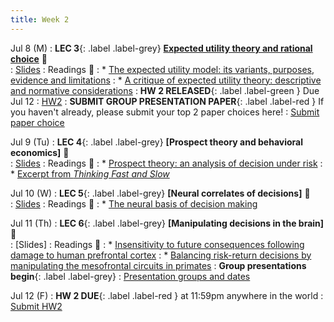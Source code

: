 ```yaml
---
title: Week 2 
---
```


Jul 8 (M)
: **LEC 3**{: .label .label-grey} **[Expected utility theory and rational choice](https://ucsd.zoom.us/rec/share/zulZl84hUtfD8oSkuF18vKUh4-qkmthaHocAwfMb55F4lPZqulTixRp9nQdYAZuj.NGwrqpFw5kMrzJhE)** 🎥  
    : [Slides](https://canvas.ucsd.edu/files/12805989/download?download_frd=1)
: Readings 📖
: * [The expected utility model: its variants, purposes, evidence and limitations](https://canvas.ucsd.edu/files/12805155/download?download_frd=1)
: * [A critique of expected utility theory: descriptive and normative considerations](https://canvas.ucsd.edu/files/12805153/download?download_frd=1)
:  **HW 2 RELEASED**{: .label .label-green } Due Jul 12
    : [HW2](https://docs.google.com/document/d/1Q04RM6qTnUx7EipSmGBIu6mHeiLX_q0u2m90mUAGepg/edit?usp=sharing)
:  **SUBMIT GROUP PRESENTATION PAPER**{: .label .label-red } If you haven't already, please submit your top 2 paper choices here!
    : [Submit paper choice](https://forms.gle/b9MgsnbDfZBzDxGe9)

Jul 9 (Tu)
: **LEC 4**{: .label .label-grey} **[Prospect theory and behavioral economics]** 🎥  
    : [Slides](https://canvas.ucsd.edu/files/12805988/download?download_frd=1)
: Readings 📖
: * [Prospect theory: an analysis of decision under risk](https://canvas.ucsd.edu/files/12805147/download?download_frd=1)
: * [Excerpt from _Thinking Fast and Slow_](https://canvas.ucsd.edu/files/12805210/download?download_frd=1)

Jul 10 (W)
: **LEC 5**{: .label .label-grey} **[Neural correlates of decisions]** 🎥  
    : [Slides](https://canvas.ucsd.edu/files/12808409/download?download_frd=1)
: Readings 📖
: * [The neural basis of decision making](https://canvas.ucsd.edu/files/12805214/download?download_frd=1)

Jul 11 (Th)
: **LEC 6**{: .label .label-grey} **[Manipulating decisions in the brain]** 🎥  
    : [Slides]
: Readings 📖
: * [Insensitivity to future consequences following damage to human prefrontal cortex](https://canvas.ucsd.edu/files/12799596/download?download_frd=1)
: * [Balancing risk-return decisions by manipulating the mesofrontal circuits in primates](https://canvas.ucsd.edu/files/12805248/download?download_frd=1)
: **Group presentations begin**{: .label .label-grey} 
    : [Presentation groups and dates](https://docs.google.com/document/d/1g3Zp-5wMBO15vbms3VvioJEA2zjRV3nAaSrRCfV_omQ/edit?usp=sharing)

Jul 12 (F)
:  **HW 2 DUE**{: .label .label-red } at 11:59pm anywhere in the world
    : [Submit HW2](https://canvas.ucsd.edu/courses/57867/assignments/820351)
